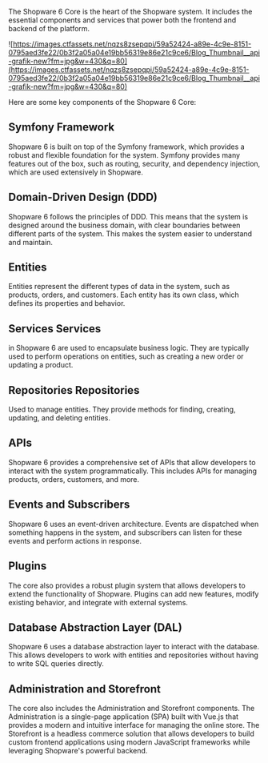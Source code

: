 The Shopware 6 Core is the heart of the Shopware system. It includes the essential components and services that power both the frontend and backend of the platform.

![https://images.ctfassets.net/nqzs8zsepqpi/59a52424-a89e-4c9e-8151-0795aed3fe22/0b3f2a05a04e19bb56319e86e21c9ce6/Blog_Thumbnail__api-grafik-new?fm=jpg&w=430&q=80](https://images.ctfassets.net/nqzs8zsepqpi/59a52424-a89e-4c9e-8151-0795aed3fe22/0b3f2a05a04e19bb56319e86e21c9ce6/Blog_Thumbnail__api-grafik-new?fm=jpg&w=430&q=80)

Here are some key components of the Shopware 6 Core:

## Symfony Framework 
Shopware 6 is built on top of the Symfony framework, which provides a robust and flexible foundation for the system. Symfony provides many features out of the box, such as routing, security, and dependency injection, which are used extensively in Shopware.

## Domain-Driven Design (DDD) 
Shopware 6 follows the principles of DDD. This means that the system is designed around the business domain, with clear boundaries between different parts of the system. This makes the system easier to understand and maintain.

## Entities  
Entities represent the different types of data in the system, such as products, orders, and customers. Each entity has its own class, which defines its properties and behavior.

## Services Services
in Shopware 6 are used to encapsulate business logic. They are typically used to perform operations on entities, such as creating a new order or updating a product.

## Repositories Repositories
Used to manage entities. They provide methods for finding, creating, updating, and deleting entities.

## APIs
Shopware 6 provides a comprehensive set of APIs that allow developers to interact with the system programmatically. This includes APIs for managing products, orders, customers, and more.

## Events and Subscribers
Shopware 6 uses an event-driven architecture. Events are dispatched when something happens in the system, and subscribers can listen for these events and perform actions in response.

## Plugins
The core also provides a robust plugin system that allows developers to extend the functionality of Shopware. Plugins can add new features, modify existing behavior, and integrate with external systems.

## Database Abstraction Layer (DAL)
Shopware 6 uses a database abstraction layer to interact with the database. This allows developers to work with entities and repositories without having to write SQL queries directly.

## Administration and Storefront
The core also includes the Administration and Storefront components. The Administration is a single-page application (SPA) built with Vue.js that provides a modern and intuitive interface for managing the online store. The Storefront is a headless commerce solution that allows developers to build custom frontend applications using modern JavaScript frameworks while leveraging Shopware's powerful backend.